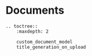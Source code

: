 # Documents

```{eval-rst}
.. toctree::
    :maxdepth: 2

    custom_document_model
    title_generation_on_upload
```
